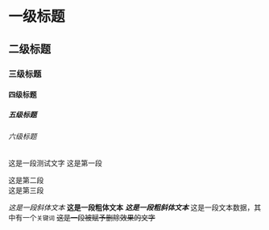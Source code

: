 # 一级标题
## 二级标题
### 三级标题
#### 四级标题
##### 五级标题
###### 六级标题

这是一段测试文字
这是第一段

这是第二段<br>
这是第三段

*这是一段斜体文本*
**这是一段粗体文本**
***这是一段粗斜体文本***
这是一段文本数据，其中有一个`关键词`
~~这是一段被赋予删除效果的文字~~
